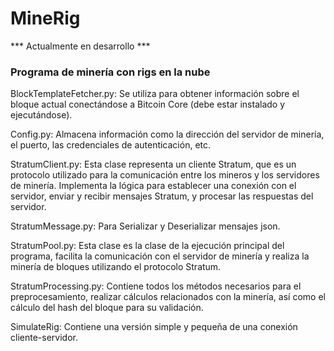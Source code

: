 # MineRig

*** Actualmente en desarrollo ***

### Programa de minería con rigs en la nube


BlockTemplateFetcher.py: Se utiliza para obtener información sobre el bloque actual conectándose a Bitcoin Core (debe estar instalado y ejecutándose).

Config.py: Almacena información como la dirección del servidor de minería, el puerto, las credenciales de autenticación, etc.

StratumClient.py: Esta clase representa un cliente Stratum, que es un protocolo utilizado para la comunicación entre los mineros y los servidores de minería. Implementa la lógica para establecer una conexión con el servidor, enviar y recibir mensajes Stratum, y procesar las respuestas del servidor.

StratumMessage.py: Para Serializar y Deserializar mensajes json.

StratumPool.py: Esta clase es la clase de la ejecución principal del programa, facilita la comunicación con el servidor de minería y realiza la minería de bloques utilizando el protocolo Stratum.

StratumProcessing.py: Contiene todos los métodos necesarios para el preprocesamiento, realizar cálculos relacionados con la minería, así como el cálculo del hash del bloque para su validación.

SimulateRig: Contiene una versión simple y pequeña de una conexión cliente-servidor.
